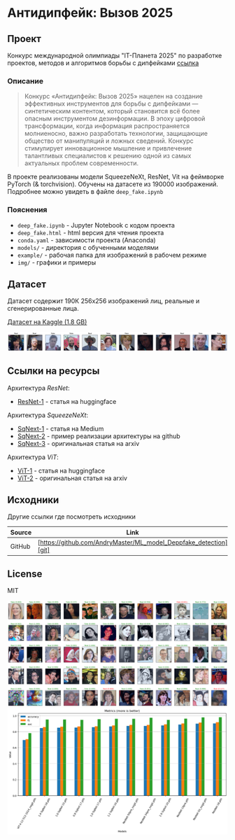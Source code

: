 # Антидипфейк: Вызов 2025
## Проект

Конкурс международной олимпиады "IT-Планета 2025"
по разработке проектов, методов и
алгоритмов борьбы с дипфейками [ссылка][intensive]

### Описание

> Конкурс «Антидипфейк: Вызов 2025» нацелен на создание эффективных инструментов
> для борьбы с дипфейками — синтетическим контентом, который становится всё более
> опасным инструментом дезинформации. В эпоху цифровой трансформации,
> когда информация распространяется молниеносно, важно разработать технологии,
> защищающие общество от манипуляций и ложных сведений. Конкурс стимулирует
> инновационное мышление и привлечение талантливых специалистов к решению одной
> из самых актуальных проблем современности.

В проекте реализованы модели SqueezeNeXt, ResNet, Vit на
феймворке PyTorch (& torchvision). Обучены на датасете
из 190000 изображений.
Подробнее можно увидеть в файле `deep_fake.ipynb` 

### Пояснения

- `deep_fake.ipynb` - Jupyter Notebook с кодом проекта
- `deep_fake.html` - html версия для чтения проекта
- `conda.yaml` - зависимости проекта (Anaconda)
- `models/` - директория с обученными моделями
- `example/` - рабочая папка для изображений в рабочем режиме
- `img/` - графики и примеры


## Датасет
Датасет содержит 190К 256x256 изображений лиц,
реальные и сгенерированные лица.

[Датасет на Kaggle (1.8 GB)][dataset]

![Image](img/row2.png)

## Ссылки на ресурсы

Архитектура _ResNet_:

- [ResNet-1] - статья на huggingface

Архитектура _SqueezeNeXt_:

- [SqNext-1] - статья на Medium
- [SqNext-2] - пример реализации архитектуры на github
- [SqNext-3] - оригинальная статья на arxiv

Архитектура _ViT_:

- [ViT-1] - статья на huggingface
- [ViT-2] - оригинальная статья на arxiv

## Исходники

Другие ссылки где посмотреть исходники

| Source | Link                                                              |
|--------|-------------------------------------------------------------------|
| GitHub | [https://github.com/AndryMaster/ML_model_Deppfake_detection][git] |

## License
MIT

![Image](img/ds2.png)
![Image](img/plot4.png)


   [intensive]: <https://challenge.braim.org/landing/antideepfake_contest>
   [disk]: <https://disk.yandex.ru/d/PdQzdRuKim-lnQ>
   [dataset]: <https://www.kaggle.com/datasets/manjilkarki/deepfake-and-real-images/data?select=Dataset>
   [git]: <https://github.com/AndryMaster/ML_model_Deppfake_detection>
   
   [SqNext-1]: <https://sh-tsang.medium.com/reading-squeezenext-hardware-aware-neural-network-design-image-classification-3fc8d1d3f76>
   [SqNext-2]: <https://github.com/osmr/imgclsmob/blob/c03fa67de3c9e454e9b6d35fe9cbb6b15c28fda7/pytorch/pytorchcv/models/squeezenext.py>
   [SqNext-3]: <https://arxiv.org/abs/1803.10615>

   [ResNet-1]: <https://www.geeksforgeeks.org/residual-networks-resnet-deep-learning/>
   [ViT-1]: <https://huggingface.co/docs/transformers/model_doc/vit>
   [ViT-2]: <https://arxiv.org/pdf/2010.11929>
